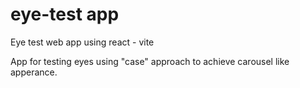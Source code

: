 # eye-test app
Eye test web app using react - vite

App for testing eyes using "case" approach to achieve carousel like apperance.
